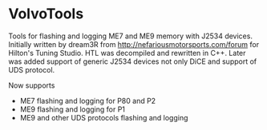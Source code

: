 # VolvoTools

Tools for flashing and logging ME7 and ME9 memory with J2534 devices.
Initially written by dream3R from http://nefariousmotorsports.com/forum
for Hilton's Tuning Studio. 
HTL was decompiled and rewritten in C++.
Later was added support of generic J2534 devices not only DiCE
and support of UDS protocol.

Now supports
- ME7 flashing and logging for P80 and P2
- ME9 flashing and logging for P1
- ME9 and other UDS protocols flashing and logging
